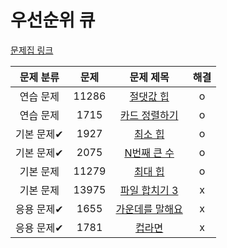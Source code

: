 # 우선순위 큐

[문제집 링크](https://www.acmicpc.net/workbook/view/9502)

| 문제 분류 | 문제 | 문제 제목 | 해결 |
| :--: | :--: | :--: | :--: |
| 연습 문제 | 11286 | [절댓값 힙](https://www.acmicpc.net/problem/11286) | o |
| 연습 문제 | 1715 | [카드 정렬하기](https://www.acmicpc.net/problem/1715) | o |
| 기본 문제✔ | 1927 | [최소 힙](https://www.acmicpc.net/problem/1927) | o |
| 기본 문제✔ | 2075 | [N번째 큰 수](https://www.acmicpc.net/problem/2075) | o |
| 기본 문제 | 11279 | [최대 힙](https://www.acmicpc.net/problem/11279) | o |
| 기본 문제 | 13975 | [파일 합치기 3](https://www.acmicpc.net/problem/13975) | x |
| 응용 문제✔ | 1655 | [가운데를 말해요](https://www.acmicpc.net/problem/1655) | x |
| 응용 문제✔ | 1781 | [컵라면](https://www.acmicpc.net/problem/1781) | x |
